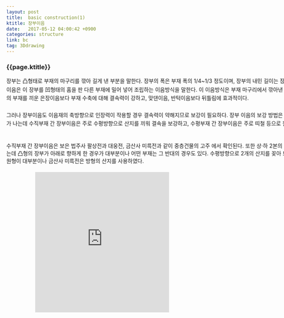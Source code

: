 ```yaml
---
layout: post
title:  basic construction(1)
ktitle: 장부이음
date:   2017-05-12 04:00:42 +0900
categories: structure
link: bc
tag: 3Ddrawing
---
```


<div style="width:900px; margin:0px auto">

<h3>
	{{page.ktitle}}
</h3>

<p style="line-height: 160%">장부는 凸형태로 부재의 마구리를 깎아 길게 낸 부분을 말한다. 장부의 폭은 부재 폭의
1/4~1/3 정도이며, 장부의 내민 길이는 장부의 폭보다 길게 한다. 장부이음은 이 장부를 凹형태의
홈을 판 다른 부재에 밀어 넣어 조립하는 이음방식을 말한다. 이 이음방식은 부재 마구리에서 깎아낸
장부를 이용하기 때문에 별도의 부재를 끼운 은장이음보다 부재 수축에 대해 결속력이 강하고,
맞댄이음, 반턱이음보다 뒤틀림에 효과적이다.
<br><br>	
그러나 장부이음도 이음재의 축방향으로 인장력이 작용할 경우 결속력이 약해지므로 보강이
필요하다. 장부 이음의 보강 방법은 이음재의 축방향에 따라 차이가 나는데 수직부재 간 장부이음은
주로 수평방향으로 산지를 끼워 결속을 보강하고, 수평부재 간 장부이음은 주로 띠철 등으로 철물
보강을 한다.
<br><br>

수직부재 간 장부이음은 보은 법주사 팔상전과 대웅전, 금산사 미륵전과 같이 중층건물의 고주
에서 확인된다. 또한 상·하 2본의 부재를 凹凸형으로 연결하였는데 凸형의 장부가 아래로 향하게
한 경우가 대부분이나 어떤 부재는 그 반대의 경우도 있다. 수평방향으로 2개의 산지를 꽂아 보강
하였으며 산지의 모양은 원형이 대부분이나 금산사 미륵전은 방형의 산지를 사용하였다.</p>	
</div>	

<div style="text-align:center; margin:20px 0px 30px 0px; display: block;">

<iframe width="70%" height="370" src="https://www.youtube.com/embed/9IOSHZiMT9c?autoplay=1" frameborder="0" allowfullscreen></iframe>
</div>

